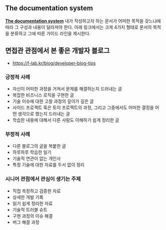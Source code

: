 ## The documentation system

[**The documentation system**](https://documentation.divio.com/)
내가 작성하고자 하는 문서가 어떠한 목적을 갖느냐에 따라 그 구성과 내용이 달라져야 한다. 아래 링크에서는 크게 4가지 형태로 문서의 목적을 분류하고 그에 따른 가이드 라인을 제시한다.

## 면접관 관점에서 본 좋은 개발자 블로그
* https://f-lab.kr/blog/developer-blog-tips

### 긍정적 사례
* 자신이 어떠한 과정을 거쳐서 문제를 해결하는지 드러내는 글
* 복잡한 비즈니스 로직을 구현한 글
* 기술 이슈에 대한 고찰 과정의 깊이가 깊은 글
* 사이드 프로젝트 혹은 토이 프로젝트의 과정, 그리고 그중에서도 어떠한 결정을 어떤 생각으로 했는지 드러내는 글
* 학습한 내용에 대해서 다른 사람도 이해하기 쉽게 정리한 글

### 부정적 사례
* 다른 블로그의 글을 복붙한 글
* 하루하루 학습한 일기
* 기술적 연관이 없는 개인사
* 특정 기술에 대한 자료를 두서 없이 정리

### 시니어 관점에서 관심이 생기는 주제
* 직접 측정하고 검증한 자료
* 상세한 개발 기록
* 읽기 쉽게 정리한 자료
* 기술적 트러블 슈트
* 구현 과정의 이슈 해결
* 버그 해결 과정